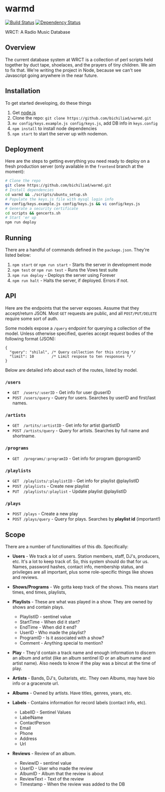 warmd
=====

[![Build Status](https://travis-ci.org/bichiliad/warmd.svg?branch=master)](https://travis-ci.org/bichiliad/warmd)
[![Dependency Status](https://gemnasium.com/bichiliad/warmd.svg)](https://gemnasium.com/bichiliad/warmd)

WRCT: A Radio Music Database


Overview
--------
The current database system at WRCT is a collection of perl scripts held together by duct tape, shoelaces, and the prayers of tiny children.
We aim to fix that. We're writing the project in Node, because we can't see Javascript going anywhere in the near future.


Installation
------------

To get started developing, do these things

1. Get [node.js](http://nodejs.org/)
2. Clone the repo: ```git clone https://github.com/bichiliad/warmd.git```
3. ```mv config/keys.example.js config/keys.js```, add DB info in ```keys.config```
5. ```npm install``` to install node dependencies
6. ```npm start``` to start the server up with nodemon.

Deployment
----------

Here are the steps to getting everything you need ready to deploy on a fresh production server
(only available in the ```frontend``` branch at the moment):

```bash
# Clone the repo
git clone https://github.com/bichiliad/warmd.git
# Install dependencies
cd warmd && ./scripts/ubuntu_setup.sh
# Populate the keys.js file with mysql login info
mv config/keys.example.js config/keys.js && vi config/keys.js
# Generate a security certificate
cd scripts && gencerts.sh
# Start 'er up
npm run deploy
```

Running
-------

There are a handful of commands defined in the ```package.json```. They're listed below:

1. ```npm start``` or ```npm run start``` - Starts the server in development mode
2. ```npm test``` or ```npm run test``` - Runs the Vows test suite
3. ```npm run deploy``` - Deploys the server using Forever
4. ```npm run halt``` - Halts the server, if deployed. Errors if not.


API
---

Here are the endpoints that the server exposes. Assume that they accept/return JSON.
Most ```GET``` requests are public, and all ```POST/PUT/DELETE``` require some sort of auth.

Some models expose a ```/query``` endpoint for querying a collection of the model.
Unless otherwise specified, queries accept request bodies of the following format (JSON):

```
{
  "query": "shilal", /* Query collection for this string */
  "limit": 10        /* Limit respose to ten responses */
}
```

Below are detailed info about each of the routes, listed by model.

### ```/users```

 * ```GET  /users/:userID``` - Get info for user @userID
 * ```POST /users/query``` - Query for users. Searches by userID and first/last names.

### ```/artists```

 * ```GET  /artits/:artistID``` - Get info for artist @artistID
 * ```POST /artists/query``` - Query for artists. Searches by full name and shortname.

### ```/programs```

 * ```GET  /programs/:programID``` - Get info for program @programID

### ```/playlists```

 * ```GET  /playlists/:playlistID``` - Get info for playlist @playlistID
 * ```POST /playlists``` - Create new playlist
 * ```PUT  /playlists/:playlist``` - Update playlist @playlistID

### ```/plays```

 * ```POST /plays``` - Create a new play
 * ```POST /plays/query``` - Query for plays. Searches by **playlist id** (important!)

Scope
-----
There are a number of functionalities of this db. Specifically:


 * **Users** - We track a lot of users. Station members, staff, DJ's, producers, etc. It's a lot to keep track of. So, this system should do that for us. Names, password hashes, contact info, membership status, and privileges are all important, plus some role-specific things like shows and reviews.

 * **Shows/Programs** - We gotta keep track of the shows. This means start times, end times, playlists,

 * **Playlists** - These are what was played in a show. They are owned by shows and contain plays.
     * PlaylistID - sentinel value
     * StartTime - When did it start?
     * EndTime - When did it end?
     * UserID - Who made the playlist?
     * ProgramID - Is it associated with a show?
     * Comment - Anything special to mention?

 * **Play** - They'd contain a track name and enough information to discern an album and artist (like an album sentinel ID or an album name and artist name). Also needs to know if the play was a bincut at the time of play.

 * **Artists** - Bands, DJ's, Guitarists, etc. They own Albums, may have bio info or a gracenote url.

 * **Albums** - Owned by artists. Have titles, genres, years, etc.

 * **Labels** - Contains information for record labels (contact info, etc).
     * LabelID - Sentinel Values
     * LabelName
     * ContactPerson
     * Email
     * Phone
     * Address
     * Url

 * **Reviews** - Review of an album.
     * ReviewID - sentinel value
     * UserID - User who made the review
     * AlbumID - Album that the review is about
     * ReviewText - Text of the review
     * Timestamp - When the review was added to the DB
